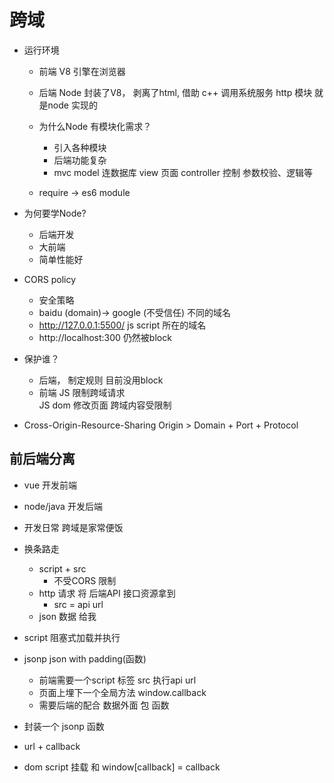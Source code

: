 # 跨域

- 运行环境
  - 前端
    V8 引擎在浏览器
  - 后端
    Node 封装了V8， 剥离了html, 借助 c++ 调用系统服务
    http 模块 就是node 实现的


  - 为什么Node 有模块化需求？
    - 引入各种模块
    - 后端功能复杂
    - mvc 
    model 连数据库 
    view  页面
    controller 控制 参数校验、逻辑等
  - require -> es6 module

- 为何要学Node?
  - 后端开发
  - 大前端
  - 简单性能好

- CORS policy 
  - 安全策略
  - baidu (domain)-> google  (不受信任) 不同的域名
  - http://127.0.0.1:5500/ js script 所在的域名
  - http://localhost:300 
    仍然被block 
  
- 保护谁？
  - 后端， 制定规则
    目前没用block 
  - 前端 
    JS 限制跨域请求  
    JS dom 修改页面 跨域内容受限制

- Cross-Origin-Resource-Sharing
  Origin  >  Domain + Port + Protocol

## 前后端分离
  - vue 开发前端
  - node/java 开发后端
  - 开发日常 跨域是家常便饭


- 换条路走
  - script + src 
    - 不受CORS 限制
  - http 请求 将 后端API 接口资源拿到
     - src = api url  
  - json 数据 给我

- script 阻塞式加载并执行
- jsonp
  json with padding(函数)
  - 前端需要一个script 标签 src 执行api url 
  - 页面上埋下一个全局方法 window.callback 
  - 需要后端的配合 数据外面 包 函数 
- 封装一个 jsonp 函数 
 - url + callback 
 - dom script 挂载 和 window[callback] = callback
   
     
